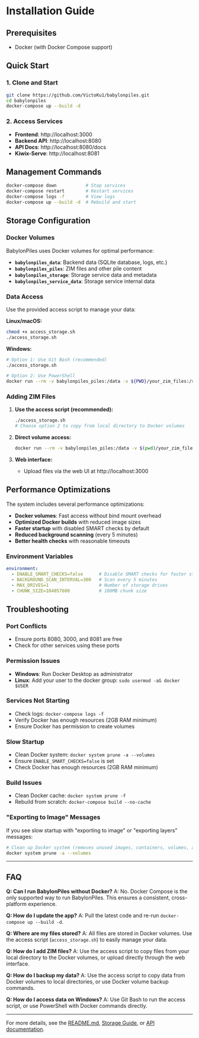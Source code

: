 # Installation Guide

## Prerequisites

- Docker (with Docker Compose support)

## Quick Start

### 1. Clone and Start
```bash
git clone https://github.com/VictoKu1/babylonpiles.git
cd babylonpiles
docker-compose up --build -d
```

### 2. Access Services
- **Frontend**: http://localhost:3000
- **Backend API**: http://localhost:8080
- **API Docs**: http://localhost:8080/docs
- **Kiwix-Serve**: http://localhost:8081

## Management Commands

```bash
docker-compose down           # Stop services
docker-compose restart        # Restart services
docker-compose logs -f        # View logs
docker-compose up --build -d  # Rebuild and start
```

## Storage Configuration

### Docker Volumes

BabylonPiles uses Docker volumes for optimal performance:

- **`babylonpiles_data`**: Backend data (SQLite database, logs, etc.)
- **`babylonpiles_piles`**: ZIM files and other pile content
- **`babylonpiles_storage`**: Storage service data and metadata
- **`babylonpiles_service_data`**: Storage service internal data

### Data Access

Use the provided access script to manage your data:

**Linux/macOS:**
```bash
chmod +x access_storage.sh
./access_storage.sh
```

**Windows:**
```bash
# Option 1: Use Git Bash (recommended)
./access_storage.sh

# Option 2: Use PowerShell
docker run --rm -v babylonpiles_piles:/data -v ${PWD}/your_zim_files:/source alpine sh -c "cp /source/*.zim /data/"
```

### Adding ZIM Files

1. **Use the access script (recommended):**
   ```bash
   ./access_storage.sh
   # Choose option 2 to copy from local directory to Docker volumes
   ```

2. **Direct volume access:**
   ```bash
   docker run --rm -v babylonpiles_piles:/data -v $(pwd)/your_zim_files:/source alpine sh -c "cp /source/*.zim /data/"
   ```

3. **Web interface:**
   - Upload files via the web UI at http://localhost:3000

## Performance Optimizations

The system includes several performance optimizations:

- **Docker volumes**: Fast access without bind mount overhead
- **Optimized Docker builds** with reduced image sizes
- **Faster startup** with disabled SMART checks by default
- **Reduced background scanning** (every 5 minutes)
- **Better health checks** with reasonable timeouts

### Environment Variables

```yaml
environment:
  - ENABLE_SMART_CHECKS=false      # Disable SMART checks for faster startup
  - BACKGROUND_SCAN_INTERVAL=300   # Scan every 5 minutes
  - MAX_DRIVES=1                   # Number of storage drives
  - CHUNK_SIZE=104857600           # 100MB chunk size
```

## Troubleshooting

### Port Conflicts
- Ensure ports 8080, 3000, and 8081 are free
- Check for other services using these ports

### Permission Issues
- **Windows**: Run Docker Desktop as administrator
- **Linux**: Add your user to the docker group: `sudo usermod -aG docker $USER`

### Services Not Starting
- Check logs: `docker-compose logs -f`
- Verify Docker has enough resources (2GB RAM minimum)
- Ensure Docker has permission to create volumes

### Slow Startup
- Clean Docker system: `docker system prune -a --volumes`
- Ensure `ENABLE_SMART_CHECKS=false` is set
- Check Docker has enough resources (2GB RAM minimum)

### Build Issues
- Clean Docker cache: `docker system prune -f`
- Rebuild from scratch: `docker-compose build --no-cache`

### "Exporting to Image" Messages
If you see slow startup with "exporting to image" or "exporting layers" messages:
```bash
# Clean up Docker system (removes unused images, containers, volumes, and build cache)
docker system prune -a --volumes
```

---

## FAQ

**Q: Can I run BabylonPiles without Docker?**
A: No. Docker Compose is the only supported way to run BabylonPiles. This ensures a consistent, cross-platform experience.

**Q: How do I update the app?**
A: Pull the latest code and re-run `docker-compose up --build -d`.

**Q: Where are my files stored?**
A: All files are stored in Docker volumes. Use the access script (`access_storage.sh`) to easily manage your data.

**Q: How do I add ZIM files?**
A: Use the access script to copy files from your local directory to the Docker volumes, or upload directly through the web interface.

**Q: How do I backup my data?**
A: Use the access script to copy data from Docker volumes to local directories, or use Docker volume backup commands.

**Q: How do I access data on Windows?**
A: Use Git Bash to run the access script, or use PowerShell with Docker commands directly.

---

For more details, see the [README.md](../README.md), [Storage Guide](STORAGE.md), or [API documentation](API.md). 